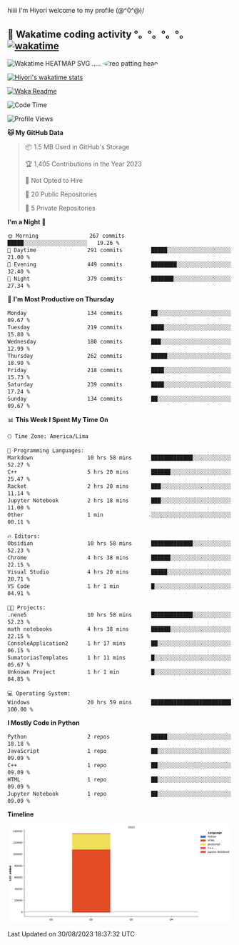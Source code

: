 hiiii I'm Hiyori welcome to my profile \(@^0^@)/

## 🦄 Wakatime coding activity °。°。°。°。[![wakatime](https://wakatime.com/badge/user/49dba2c5-26e1-43a7-9d07-e0f8613d1227.svg)](https://wakatime.com/@49dba2c5-26e1-43a7-9d07-e0f8613d1227) 
<img src="https://wakatime.com/share/@ziajoriii7/ef87015d-57e0-4afb-bb56-1a99a24ea312.svg" width="600" alt="Wakatime HEATMAP SVG"/> ..... <img src="https://i.postimg.cc/RFM2CQFY/reo-patting.webp" alt="reo patting head" width="200" style="border-radius: 50%;">

 [![Hiyori's wakatime stats](https://github-readme-stats.vercel.app/api/wakatime?username=ziajoriii7&theme=buefy&range=last_year&is_including_today=true&layout=compact&hide=markdown)](https://github.com/anuraghazra/github-readme-stats)
 

[![Waka Readme](https://github.com/hiyorijl/hiyorijl/actions/workflows/Waka%20Readme.yml/badge.svg)](https://github.com/hiyorijl/hiyorijl/actions/workflows/Waka%20Readme.yml)

<!--START_SECTION:waka-->
![Code Time](http://img.shields.io/badge/Code%20Time-359%20hrs%208%20mins-blue)

![Profile Views](http://img.shields.io/badge/Profile%20Views-0-blue)

**🐱 My GitHub Data** 

> 📦 1.5 MB Used in GitHub's Storage 
 > 
> 🏆 1,405 Contributions in the Year 2023
 > 
> 🚫 Not Opted to Hire
 > 
> 📜 20 Public Repositories 
 > 
> 🔑 5 Private Repositories 
 > 
**I'm a Night 🦉** 

```text
🌞 Morning                267 commits         █████░░░░░░░░░░░░░░░░░░░░   19.26 % 
🌆 Daytime                291 commits         █████░░░░░░░░░░░░░░░░░░░░   21.00 % 
🌃 Evening                449 commits         ████████░░░░░░░░░░░░░░░░░   32.40 % 
🌙 Night                  379 commits         ███████░░░░░░░░░░░░░░░░░░   27.34 % 
```
📅 **I'm Most Productive on Thursday** 

```text
Monday                   134 commits         ██░░░░░░░░░░░░░░░░░░░░░░░   09.67 % 
Tuesday                  219 commits         ████░░░░░░░░░░░░░░░░░░░░░   15.80 % 
Wednesday                180 commits         ███░░░░░░░░░░░░░░░░░░░░░░   12.99 % 
Thursday                 262 commits         █████░░░░░░░░░░░░░░░░░░░░   18.90 % 
Friday                   218 commits         ████░░░░░░░░░░░░░░░░░░░░░   15.73 % 
Saturday                 239 commits         ████░░░░░░░░░░░░░░░░░░░░░   17.24 % 
Sunday                   134 commits         ██░░░░░░░░░░░░░░░░░░░░░░░   09.67 % 
```


📊 **This Week I Spent My Time On** 

```text
🕑︎ Time Zone: America/Lima

💬 Programming Languages: 
Markdown                 10 hrs 58 mins      █████████████░░░░░░░░░░░░   52.27 % 
C++                      5 hrs 20 mins       ██████░░░░░░░░░░░░░░░░░░░   25.47 % 
Racket                   2 hrs 20 mins       ███░░░░░░░░░░░░░░░░░░░░░░   11.14 % 
Jupyter Notebook         2 hrs 18 mins       ███░░░░░░░░░░░░░░░░░░░░░░   11.00 % 
Other                    1 min               ░░░░░░░░░░░░░░░░░░░░░░░░░   00.11 % 

🔥 Editors: 
Obsidian                 10 hrs 58 mins      █████████████░░░░░░░░░░░░   52.23 % 
Chrome                   4 hrs 38 mins       ██████░░░░░░░░░░░░░░░░░░░   22.15 % 
Visual Studio            4 hrs 20 mins       █████░░░░░░░░░░░░░░░░░░░░   20.71 % 
VS Code                  1 hr 1 min          █░░░░░░░░░░░░░░░░░░░░░░░░   04.91 % 

🐱‍💻 Projects: 
.nene5                   10 hrs 58 mins      █████████████░░░░░░░░░░░░   52.23 % 
math notebooks           4 hrs 38 mins       ██████░░░░░░░░░░░░░░░░░░░   22.15 % 
ConsoleApplication2      1 hr 17 mins        ██░░░░░░░░░░░░░░░░░░░░░░░   06.15 % 
SumatoriasTemplates      1 hr 11 mins        █░░░░░░░░░░░░░░░░░░░░░░░░   05.67 % 
Unknown Project          1 hr 1 min          █░░░░░░░░░░░░░░░░░░░░░░░░   04.85 % 

💻 Operating System: 
Windows                  20 hrs 59 mins      █████████████████████████   100.00 % 
```

**I Mostly Code in Python** 

```text
Python                   2 repos             █████░░░░░░░░░░░░░░░░░░░░   18.18 % 
JavaScript               1 repo              ██░░░░░░░░░░░░░░░░░░░░░░░   09.09 % 
C++                      1 repo              ██░░░░░░░░░░░░░░░░░░░░░░░   09.09 % 
HTML                     1 repo              ██░░░░░░░░░░░░░░░░░░░░░░░   09.09 % 
Jupyter Notebook         1 repo              ██░░░░░░░░░░░░░░░░░░░░░░░   09.09 % 
```



**Timeline**

![Lines of Code chart](https://raw.githubusercontent.com/hiyorijl/hiyorijl/main/assets/bar_graph.png)


 Last Updated on 30/08/2023 18:37:32 UTC
<!--END_SECTION:waka-->
